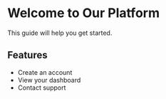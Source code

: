 # Welcome to Our Platform

This guide will help you get started.

## Features
- Create an account
- View your dashboard
- Contact support

